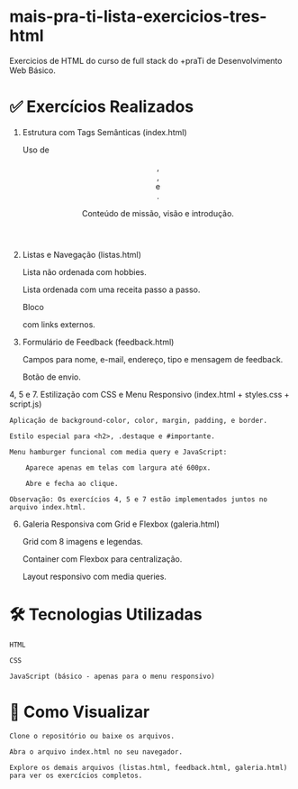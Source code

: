 # mais-pra-ti-lista-exercicios-tres-html
Exercicios de HTML do curso de full stack do +praTi de Desenvolvimento Web Básico.

# ✅ Exercícios Realizados
1. Estrutura com Tags Semânticas (index.html)

    Uso de <header>, <main>, <section> e <footer>.

    Conteúdo de missão, visão e introdução.

2. Listas e Navegação (listas.html)

    Lista não ordenada com hobbies.

    Lista ordenada com uma receita passo a passo.

    Bloco <nav> com links externos.

3. Formulário de Feedback (feedback.html)

    Campos para nome, e-mail, endereço, tipo e mensagem de feedback.

    Botão de envio.

4, 5 e 7. Estilização com CSS e Menu Responsivo (index.html + styles.css + script.js)

    Aplicação de background-color, color, margin, padding, e border.

    Estilo especial para <h2>, .destaque e #importante.

    Menu hamburger funcional com media query e JavaScript:

        Aparece apenas em telas com largura até 600px.

        Abre e fecha ao clique.

    Observação: Os exercícios 4, 5 e 7 estão implementados juntos no arquivo index.html.

6. Galeria Responsiva com Grid e Flexbox (galeria.html)

    Grid com 8 imagens e legendas.

    Container com Flexbox para centralização.

    Layout responsivo com media queries.

# 🛠️ Tecnologias Utilizadas

    HTML

    CSS

    JavaScript (básico - apenas para o menu responsivo)

# 🚀 Como Visualizar

    Clone o repositório ou baixe os arquivos.

    Abra o arquivo index.html no seu navegador.

    Explore os demais arquivos (listas.html, feedback.html, galeria.html) para ver os exercícios completos.


